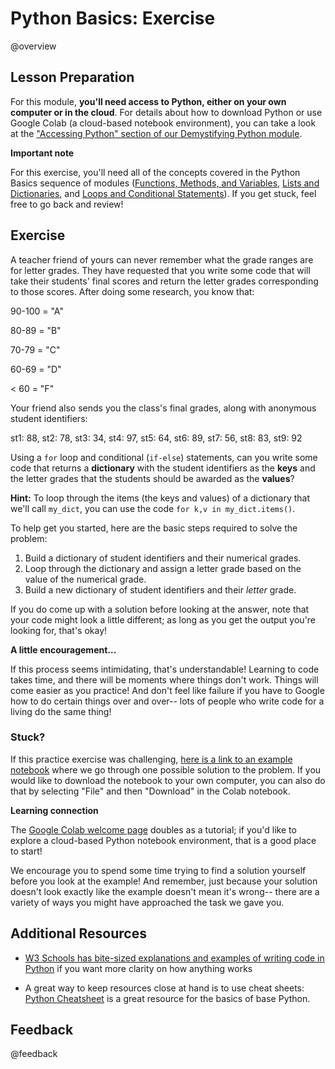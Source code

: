 <!--

author:   Meredith Lee
email:    leemc@chop.edu
version:  1.0.0
current_version_description: Initial version. 
module_type: exercise
docs_version: 1.2.0
language: en
narrator: UK English Female
mode: Textbook

title: Python Basics: Exercise

comment: Practice the skills acquired in the Python Basics sequence by working through an exercise. 

long_description: Now that you've learned a bit about the basics of Python programming, it's time to try to put these concepts together! This module presents an exercise that can be solved using the skills you've learned in the Python Basics sequence (using [functions](https://liascript.github.io/course/?https://raw.githubusercontent.com/arcus/education_modules/main/python_basics_variables_functions_methods/python_basics_variables_functions_methods.md#5), [methods](https://liascript.github.io/course/?https://raw.githubusercontent.com/arcus/education_modules/main/python_basics_variables_functions_methods/python_basics_variables_functions_methods.md#6), [variables](https://liascript.github.io/course/?https://raw.githubusercontent.com/arcus/education_modules/main/python_basics_variables_functions_methods/python_basics_variables_functions_methods.md#9), [lists](https://liascript.github.io/course/?https://raw.githubusercontent.com/arcus/education_modules/main/python_basics_lists_dictionaries/python_basics_lists_dictionaries.md#4), [dictionaries](https://liascript.github.io/course/?https://raw.githubusercontent.com/arcus/education_modules/main/python_basics_lists_dictionaries/python_basics_lists_dictionaries.md#6), [loops](https://liascript.github.io/course/?https://raw.githubusercontent.com/arcus/education_modules/main/python_basics_loops_conditionals/python_basics_loops_conditionals.md#4), and [conditional statements](https://liascript.github.io/course/?https://raw.githubusercontent.com/arcus/education_modules/main/python_basics_loops_conditionals/python_basics_loops_conditionals.md#8)).

estimated_time_in_minutes: 30

@pre_reqs
Learners should be familiar with using functions, methods, variables, lists, dictionaries, loops, and conditional statements in Python. These skills are presented in the Python Basics sequence of modules ([Functions, Methods, and Variables](https://liascript.github.io/course/?https://raw.githubusercontent.com/arcus/education_modules/main/python_basics_variables_functions_methods/python_basics_variables_functions_methods.md#1), [Lists and Dictionaries](https://liascript.github.io/course/?https://raw.githubusercontent.com/arcus/education_modules/main/python_basics_lists_dictionaries/python_basics_lists_dictionaries.md#1), and [Loops and Conditional Statements](https://liascript.github.io/course/?https://raw.githubusercontent.com/arcus/education_modules/main/python_basics_loops_conditionals/python_basics_loops_conditionals.md#1)).
@end

@learning_objectives  
After completion of this module, learners will be able to:

- Run their own Python code, either on their own computer or in the cloud.
- Loop through a dictionary and conditionally perform an iterative task based on the values in the dictionary. 

@end
good_first_module: false
sequence_name: python_basics
previous_sequential_module: python_basics_loops_conditionals
coding_required: true
coding_level: basic
coding_language: python

@sets_you_up_for

@end

@depends_on_knowledge_available_in

- demystifying_python
- python_basics_variables_functions_methods
- python_basics_lists_dictionaries
- python_basics_loops_conditionals

@end
@version_history 

Previous versions: 
None.
@end

import: https://raw.githubusercontent.com/arcus/education_modules/main/_module_templates/macros.md
-->

# Python Basics: Exercise

@overview

## Lesson Preparation

For this module, **you'll need access to Python, either on your own computer or in the cloud**. For details about how to download Python or use Google Colab (a cloud-based notebook environment), you can take a look at the ["Accessing Python" section of our Demystifying Python module](https://liascript.github.io/course/?https://raw.githubusercontent.com/arcus/education_modules/main/demystifying_python/demystifying_python.md#9). 

<div class = "important">
<b style="color: rgb(var(--color-highlight));">Important note</b><br>

For this exercise, you'll need all of the concepts covered in the Python Basics sequence of modules ([Functions, Methods, and Variables](https://liascript.github.io/course/?https://raw.githubusercontent.com/arcus/education_modules/main/python_basics_variables_functions_methods/python_basics_variables_functions_methods.md#1), [Lists and Dictionaries](https://liascript.github.io/course/?https://raw.githubusercontent.com/arcus/education_modules/main/python_basics_lists_dictionaries/python_basics_lists_dictionaries.md#1), and [Loops and Conditional Statements](https://liascript.github.io/course/?https://raw.githubusercontent.com/arcus/education_modules/main/python_basics_loops_conditionals/python_basics_loops_conditionals.md#1)). If you get stuck, feel free to go back and review! 

</div>

## Exercise

A teacher friend of yours can never remember what the grade ranges are for letter grades. They have requested that you write some code that will take their students' final scores and return the letter grades corresponding to those scores. After doing some research, you know that:

90-100 = "A"

80-89 = "B"

70-79 = "C"

60-69 = "D"

< 60 = "F"

Your friend also sends you the class's final grades, along with anonymous student identifiers:

st1: 88, st2: 78, st3: 34, st4: 97, st5: 64, st6: 89, st7: 56, st8: 83, st9: 92

Using a `for` loop and conditional (`if-else`) statements, can you write some code that returns a **dictionary** with the student identifiers as the **keys** and the letter grades that the students should be awarded as the **values**?

**Hint:** To loop through the items (the keys and values) of a dictionary that we'll call `my_dict`, you can use the code `for k,v in my_dict.items()`.

To help get you started, here are the basic steps required to solve the problem:

1. Build a dictionary of student identifiers and their numerical grades.
2. Loop through the dictionary and assign a letter grade based on the value of the numerical grade.
3. Build a new dictionary of student identifiers and their *letter* grade.

If you do come up with a solution before looking at the answer, note that your code might look a little different; as long as you get the output you're looking for, that's okay!

<div class = "care">
<b style="color: rgb(var(--color-highlight));">A little encouragement...</b><br>

If this process seems intimidating, that's understandable! Learning to code takes time, and there will be moments where things don't work. Things will come easier as you practice! And don't feel like failure if you have to Google how to do certain things over and over-- lots of people who write code for a living do the same thing!

</div>

### Stuck? 

If this practice exercise was challenging, [here is a link to an example notebook](https://colab.research.google.com/github/arcus/education_modules/blob/main/python_basics_exercise/python_basics_exercise.ipynb) where we go through one possible solution to the problem. If you would like to download the notebook to your own computer, you can also do that by selecting "File" and then "Download" in the Colab notebook.

<div class = "learn-more">
<b style="color: rgb(var(--color-highlight));">Learning connection</b><br>

The [Google Colab welcome page](https://colab.research.google.com/?utm_source=scs-index) doubles as a tutorial; if you'd like to explore a cloud-based Python notebook environment, that is a good place to start! 

</div>

We encourage you to spend some time trying to find a solution yourself before you look at the example! And remember, just because your solution doesn't look exactly like the example doesn't mean it's wrong-- there are a variety of ways you might have approached the task we gave you.  

## Additional Resources

- [W3 Schools has bite-sized explanations and examples of writing code in Python](https://www.w3schools.com/python/) if you want more clarity on how anything works

- A great way to keep resources close at hand is to use cheat sheets: [Python Cheatsheet](https://www.pythoncheatsheet.org/) is a great resource for the basics of base Python.


## Feedback

@feedback
